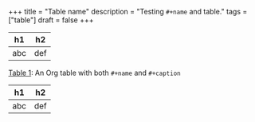 +++
title = "Table name"
description = "Testing `#+name` and table."
tags = ["table"]
draft = false
+++

<a id="table--only-name"></a>

| h1  | h2  |
|-----|-----|
| abc | def |

<a id="table--name-and-caption"></a>
<div class="table-caption">
  <span class="table-number"><a href="#table--name-and-caption">Table 1</a></span>:
  An Org table with both <code>#+name</code> and <code>#+caption</code>
</div>

| h1  | h2  |
|-----|-----|
| abc | def |
